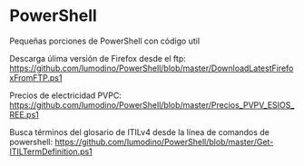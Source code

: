 # PowerShell
Pequeñas porciones de PowerShell con código util

Descarga úlima versión de Firefox desde el ftp: https://github.com/lumodino/PowerShell/blob/master/DownloadLatestFirefoxFromFTP.ps1

Precios de electricidad PVPC: https://github.com/lumodino/PowerShell/blob/master/Precios_PVPV_ESIOS_REE.ps1

Busca términos del glosario de ITILv4 desde la línea de comandos de powershell: https://github.com/lumodino/PowerShell/blob/master/Get-ITILTermDefinition.ps1
